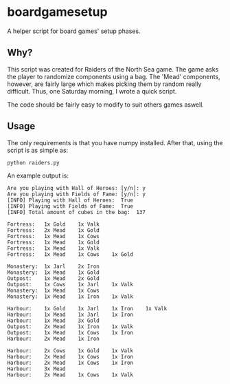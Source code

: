# boardgamesetup
A helper script for board games' setup phases.

## Why?
This script was created for Raiders of the North Sea game. The game asks the player to randomize components using a bag. The 'Mead' components, however, are fairly large which makes picking them by random really difficult. Thus, one Saturday morning, I wrote a quick script.

The code should be fairly easy to modify to suit others games aswell.

## Usage
The only requirements is that you have numpy installed. After that, using the script is as simple as:
```
python raiders.py
```

An example output is:

```
Are you playing with Hall of Heroes: [y/n]: y
Are you playing with Fields of Fame: [y/n]: y
[INFO] Playing with Hall of Heroes:  True
[INFO] Playing with Fields of Fame:  True
[INFO] Total amount of cubes in the bag:  137
 
Fortress: 	1x Gold    1x Valk    
Fortress: 	2x Mead    1x Gold    
Fortress: 	1x Mead    1x Cows    
Fortress: 	1x Mead    1x Gold    
Fortress: 	1x Mead    1x Valk    
Fortress: 	1x Mead    1x Cows    1x Gold    
 
Monastery: 	1x Jarl    2x Iron    
Monastery: 	1x Mead    1x Gold    
Outpost: 	1x Mead    2x Gold    
Outpost: 	1x Cows    1x Jarl    1x Valk    
Monastery: 	1x Mead    1x Cows    
Monastery: 	1x Mead    1x Iron    1x Valk    
 
Harbour: 	1x Gold    1x Jarl    1x Iron    1x Valk    
Harbour: 	1x Mead    1x Jarl    1x Iron    
Harbour: 	1x Mead    3x Gold    
Outpost: 	2x Mead    1x Iron    1x Valk    
Outpost: 	1x Mead    1x Cows    1x Iron    
Harbour: 	2x Mead    1x Iron    
 
Harbour: 	2x Cows    1x Gold    1x Valk    
Harbour: 	2x Mead    1x Cows    1x Iron    
Harbour: 	2x Mead    1x Cows    1x Iron    
Harbour: 	3x Mead    
Harbour: 	2x Mead    1x Cows    1x Valk    
```